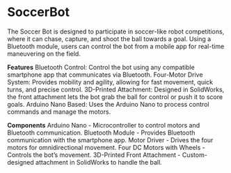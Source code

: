# SoccerBot
The Soccer Bot is designed to participate in soccer-like robot competitions, where it can chase, capture, and shoot the ball towards a goal. Using a Bluetooth module, users can control the bot from a mobile app for real-time maneuvering on the field.

**Features**
Bluetooth Control: Control the bot using any compatible smartphone app that communicates via Bluetooth.
Four-Motor Drive System: Provides mobility and agility, allowing for fast movement, quick turns, and precise control.
3D-Printed Attachment: Designed in SolidWorks, the front attachment lets the bot grab the ball for control or push it to score goals.
Arduino Nano Based: Uses the Arduino Nano to process control commands and manage the motors.

**Components**
Arduino Nano - Microcontroller to control motors and Bluetooth communication.
Bluetooth Module - Provides Bluetooth communication with the smartphone app.
Motor Driver - Drives the four motors for omnidirectional movement.
Four DC Motors with Wheels - Controls the bot’s movement.
3D-Printed Front Attachment - Custom-designed attachment in SolidWorks to handle the ball.
